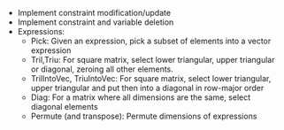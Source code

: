 * Implement constraint modification/update
* Implement constraint and variable deletion
* Expressions:
  * Pick: Given an expression, pick a subset of elements into a vector
    expression
  * Tril,Triu: For square matrix, select lower triangular, upper triangular or
    diagonal, zeroing all other elements.
  * TrilIntoVec, TriuIntoVec: For square matrix, select lower triangular, upper
    triangular and put then into a diagonal in row-major order
  * Diag: For a matrix where all dimensions are the same, select diagonal elements 
  * Permute (and transpose): Permute dimensions of expressions

